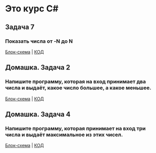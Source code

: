 
# Это курc C#

## Задача 7
### Показать числа от -N до N

[Блок-схема](Exp01/digram.drawio.png) | [КОД](Exp01/Program.cs)

## Домашка. Задача 2
### Напишите программу, которая на вход принимает два числа и выдаёт, какое число большее, а какое меньшее.

[Блок-схема](Exp02/digram.drawio.png) | [КОД](Exp02/Program.cs)

## Домашка. Задача 4
### Напишите программу, которая принимает на вход три числа и выдаёт максимальное из этих чисел.

[Блок-схема](Exp03/digram.drawio.png) | [КОД](Exp03/Program.cs)